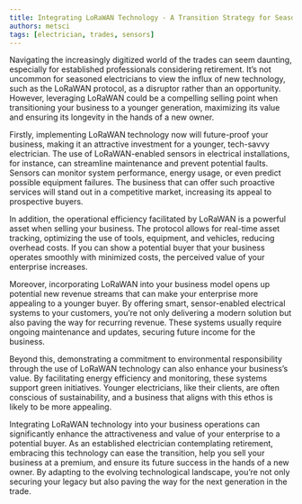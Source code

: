 ```yaml
---
title: Integrating LoRaWAN Technology - A Transition Strategy for Seasoned Electricians
authors: metsci
tags: [electrician, trades, sensors]
---
```


Navigating the increasingly digitized world of the trades can seem daunting, especially for established professionals considering retirement. It’s not uncommon for seasoned electricians to view the influx of new technology, such as the LoRaWAN protocol, as a disruptor rather than an opportunity. <!-- truncate -->However, leveraging LoRaWAN could be a compelling selling point when transitioning your business to a younger generation, maximizing its value and ensuring its longevity in the hands of a new owner.

Firstly, implementing LoRaWAN technology now will future-proof your business, making it an attractive investment for a younger, tech-savvy electrician. The use of LoRaWAN-enabled sensors in electrical installations, for instance, can streamline maintenance and prevent potential faults. Sensors can monitor system performance, energy usage, or even predict possible equipment failures. The business that can offer such proactive services will stand out in a competitive market, increasing its appeal to prospective buyers.

In addition, the operational efficiency facilitated by LoRaWAN is a powerful asset when selling your business. The protocol allows for real-time asset tracking, optimizing the use of tools, equipment, and vehicles, reducing overhead costs. If you can show a potential buyer that your business operates smoothly with minimized costs, the perceived value of your enterprise increases.

Moreover, incorporating LoRaWAN into your business model opens up potential new revenue streams that can make your enterprise more appealing to a younger buyer. By offering smart, sensor-enabled electrical systems to your customers, you’re not only delivering a modern solution but also paving the way for recurring revenue. These systems usually require ongoing maintenance and updates, securing future income for the business.

Beyond this, demonstrating a commitment to environmental responsibility through the use of LoRaWAN technology can also enhance your business’s value. By facilitating energy efficiency and monitoring, these systems support green initiatives. Younger electricians, like their clients, are often conscious of sustainability, and a business that aligns with this ethos is likely to be more appealing.

Integrating LoRaWAN technology into your business operations can significantly enhance the attractiveness and value of your enterprise to a potential buyer. As an established electrician contemplating retirement, embracing this technology can ease the transition, help you sell your business at a premium, and ensure its future success in the hands of a new owner. By adapting to the evolving technological landscape, you’re not only securing your legacy but also paving the way for the next generation in the trade.